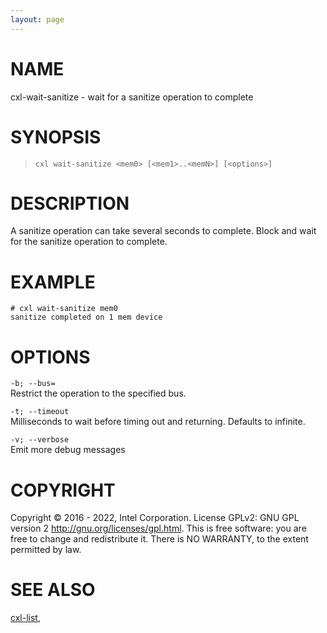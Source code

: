 ```yaml
---
layout: page
---
```


# NAME

cxl-wait-sanitize - wait for a sanitize operation to complete

# SYNOPSIS

>     cxl wait-sanitize <mem0> [<mem1>..<memN>] [<options>]

# DESCRIPTION

A sanitize operation can take several seconds to complete. Block and
wait for the sanitize operation to complete.

# EXAMPLE

    # cxl wait-sanitize mem0
    sanitize completed on 1 mem device

# OPTIONS

`-b; --bus=`  
Restrict the operation to the specified bus.

`-t; --timeout`  
Milliseconds to wait before timing out and returning. Defaults to
infinite.

<!-- -->

`-v; --verbose`  
Emit more debug messages

# COPYRIGHT

Copyright © 2016 - 2022, Intel Corporation. License GPLv2: GNU GPL
version 2 <http://gnu.org/licenses/gpl.html>. This is free software: you
are free to change and redistribute it. There is NO WARRANTY, to the
extent permitted by law.

# SEE ALSO

[cxl-list](cxl-list),
